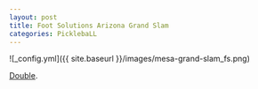 ```yaml
---
layout: post
title: Foot Solutions Arizona Grand Slam
categories: PicklebaLL
---
```


![_config.yml]({{ site.baseurl }}/images/mesa-grand-slam_fs.png)

[Double](https://www.youtube.com/watch?v=ON-sCPSIN9I).
